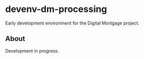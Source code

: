 devenv-dm-processing
===============

Early development environment for the Digital Mortgage project.

## About

Development in progress.




